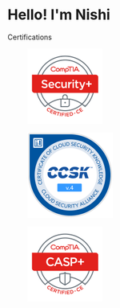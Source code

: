 # Hello! I'm Nishi

Certifications

<div data-full-width="false">

<figure><img src=".gitbook/assets/CompTIA_Security_2Bce.png" alt="" width="150"><figcaption></figcaption></figure>

 

<figure><img src=".gitbook/assets/CCSK-v4-Credly-badge.png" alt="" width="170"><figcaption></figcaption></figure>

 

<figure><img src=".gitbook/assets/CompTIA_CASP_2Bce.png" alt="" width="150"><figcaption></figcaption></figure>

</div>

